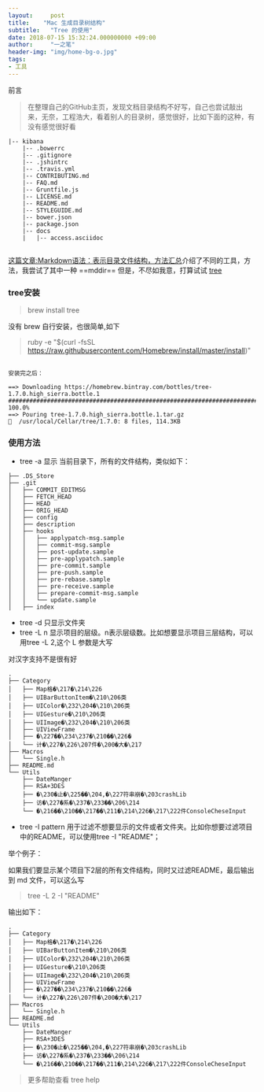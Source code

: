 ```yaml
---
layout:     post
title:    "Mac 生成目录树结构"
subtitle:   "Tree 的使用"
date: 2018-07-15 15:32:24.000000000 +09:00
author:     "一之笔"
header-img: "img/home-bg-o.jpg"
tags:
- 工具
---
```


前言
> 在整理自己的GitHub主页，发现文档目录结构不好写，自己也尝试敲出来，无奈，工程浩大，看着别人的目录树，感觉很好，比如下面的这种，有没有感觉很好看

```
|-- kibana
    |-- .bowerrc
    |-- .gitignore
    |-- .jshintrc
    |-- .travis.yml
    |-- CONTRIBUTING.md
    |-- FAQ.md
    |-- Gruntfile.js
    |-- LICENSE.md
    |-- README.md
    |-- STYLEGUIDE.md
    |-- bower.json
    |-- package.json
    |-- docs
    |   |-- access.asciidoc
    
```
[这篇文章:Markdown语法：表示目录文件结构，方法汇总](https://vimsky.com/article/3606.html)介绍了不同的工具，方法，我尝试了其中一种 ==mddir== 但是，不尽如我意，打算试试  [tree](http://mama.indstate.edu/users/ice/tree/)

### tree安装

> brew install tree

没有 brew  自行安装，也很简单,如下

> ruby -e "$(curl -fsSL https://raw.githubusercontent.com/Homebrew/install/master/install)"


```

安装完之后：

==> Downloading https://homebrew.bintray.com/bottles/tree-1.7.0.high_sierra.bottle.1
######################################################################## 100.0%
==> Pouring tree-1.7.0.high_sierra.bottle.1.tar.gz
🍺  /usr/local/Cellar/tree/1.7.0: 8 files, 114.3KB

```

### 使用方法

* tree -a 显示 当前目录下，所有的文件结构，类似如下：

```
├── .DS_Store
├── .git
│   ├── COMMIT_EDITMSG
│   ├── FETCH_HEAD
│   ├── HEAD
│   ├── ORIG_HEAD
│   ├── config
│   ├── description
│   ├── hooks
│   │   ├── applypatch-msg.sample
│   │   ├── commit-msg.sample
│   │   ├── post-update.sample
│   │   ├── pre-applypatch.sample
│   │   ├── pre-commit.sample
│   │   ├── pre-push.sample
│   │   ├── pre-rebase.sample
│   │   ├── pre-receive.sample
│   │   ├── prepare-commit-msg.sample
│   │   └── update.sample
│   ├── index

```
* tree -d 只显示文件夹
* tree -L n 显示项目的层级。n表示层级数。比如想要显示项目三层结构，可以用tree -L 2,这个 L 参数是大写

对汉字支持不是很有好

```
.
├── Category
│   ├── Map格�\217�\214\226
│   ├── UIBarButtonItem�\210\206类
│   ├── UIColor�\232\204�\210\206类
│   ├── UIGesture�\210\206类
│   ├── UIImage�\232\204�\210\206类
│   ├── UIViewFrame
│   ├── �\227��\234\237�\210��\226�
│   └── 计�\227�\226\207件�\200�大�\217
├── Macros
│   └── Single.h
├── README.md
└── Utils
    ├── DateManger
    ├── RSA+3DES
    ├── �\230�止�\225��\204,�\227符串崩�\203crashLib
    ├── 访�\227�系�\237�\233��\206\214
    └── �\216��\210��\217��\211�\214\226�\217\222件ConsoleCheseInput

```

* tree -I pattern 用于过滤不想要显示的文件或者文件夹。比如你想要过滤项目中的README，可以使用tree -I "README"；

举个例子：

如果我们要显示某个项目下2层的所有文件结构，同时又过滤README，最后输出到 md 文件，可以这么写

> tree -L 2 -I "README"

输出如下：

```
.
├── Category
│   ├── Map格�\217�\214\226
│   ├── UIBarButtonItem�\210\206类
│   ├── UIColor�\232\204�\210\206类
│   ├── UIGesture�\210\206类
│   ├── UIImage�\232\204�\210\206类
│   ├── UIViewFrame
│   ├── �\227��\234\237�\210��\226�
│   └── 计�\227�\226\207件�\200�大�\217
├── Macros
│   └── Single.h
├── README.md
└── Utils
    ├── DateManger
    ├── RSA+3DES
    ├── �\230�止�\225��\204,�\227符串崩�\203crashLib
    ├── 访�\227�系�\237�\233��\206\214
    └── �\216��\210��\217��\211�\214\226�\217\222件ConsoleCheseInput

```

> 更多帮助查看 tree help
